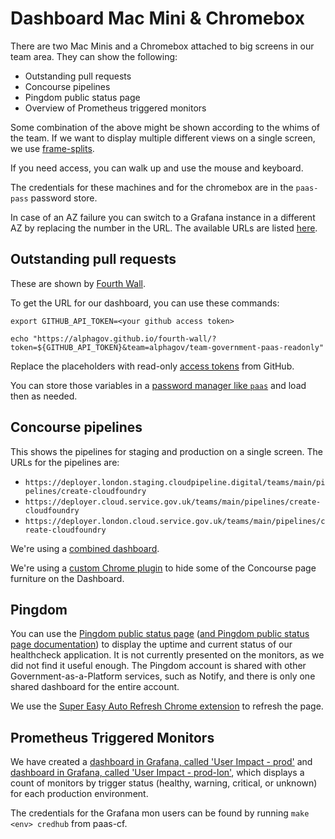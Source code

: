 # Dashboard Mac Mini & Chromebox

There are two Mac Minis and a Chromebox attached to big screens in our team area. They can show the
following:

* Outstanding pull requests
* Concourse pipelines
* Pingdom public status page
* Overview of Prometheus triggered monitors

Some combination of the above might be shown according to the whims of the team.
If we want to display multiple different views on a single screen, we use
[frame-splits](https://github.com/dsingleton/frame-splits).

If you need access, you can walk up and use the mouse and keyboard.

The credentials for these machines and for the chromebox are in the `paas-pass` password store.

In case of an AZ failure you can switch to a Grafana instance in a different AZ by replacing the number in the URL. The available URLs are listed [here](/technical_design/prometheus/#urls).

## Outstanding pull requests

These are shown by [Fourth Wall](https://github.com/alphagov/fourth-wall).

To get the URL for our dashboard, you can use these commands:

```
export GITHUB_API_TOKEN=<your github access token>

echo "https://alphagov.github.io/fourth-wall/?token=${GITHUB_API_TOKEN}&team=alphagov/team-government-paas-readonly"
```

Replace the placeholders with read-only [access tokens](https://github.com/blog/1509-personal-api-tokens) from GitHub.

You can store those variables in a [password manager like `paas`](https://www.passwordstore.org/) and load then as needed.

## Concourse pipelines

This shows the pipelines for staging and production on a single screen. The URLs for the pipelines are:

* `https://deployer.london.staging.cloudpipeline.digital/teams/main/pipelines/create-cloudfoundry`
* `https://deployer.cloud.service.gov.uk/teams/main/pipelines/create-cloudfoundry`
* `https://deployer.london.cloud.service.gov.uk/teams/main/pipelines/create-cloudfoundry`

We're using a 
[combined dashboard](https://framesplits.cloudapps.digital/index.html?title=&layout=3row&url%5B%5D=https%3A%2F%2Fdeployer.london.staging.cloudpipeline.digital%2Fteams%2Fmain%2Fpipelines%2Fcreate-cloudfoundry&url%5B%5D=https%3A%2F%2Fdeployer.cloud.service.gov.uk%2Fteams%2Fmain%2Fpipelines%2Fcreate-cloudfoundry&url%5B%5D=https%3A%2F%2Fdeployer.london.cloud.service.gov.uk%2Fteams%2Fmain%2Fpipelines%2Fcreate-cloudfoundry&url%5B%5D=https%3A%2F%2Fdeployer.london.cloud.service.gov.uk%2Fteams%2Fmain%2Fpipelines%2Fcreate-cloudfoundry).

We're using a [custom Chrome plugin](https://github.com/alphagov/paas-cf/tree/master/misc/chrome_plugins/clean_concourse_pipeline) to hide some of the Concourse page furniture
on the Dashboard. 

## Pingdom

You can use the [Pingdom public status page](http://stats.pingdom.com/ejtodj13fqqx) ([and Pingdom public status page documentation](https://help.pingdom.com/hc/en-us/articles/205386171-Public-Status-Page)) to display the uptime and current status of our healthcheck application. It is not currently presented on the monitors, as we did not find it useful enough. The Pingdom account is shared with other Government-as-a-Platform services, such as Notify, and there is only one shared dashboard for the entire account.

We use the [Super Easy Auto Refresh Chrome extension](https://chrome.google.com/webstore/detail/super-easy-auto-refresh/globgafddkdlnalejlkcpaefakkhkdoa?hl=en) to refresh the page.

## Prometheus Triggered Monitors

We have created a [dashboard in Grafana, called 'User Impact - prod'](https://grafana-1.cloud.service.gov.uk/d/paas-user-impact/user-impact-prod?refresh=5s&orgId=1) and [dashboard in Grafana, called 'User Impact - prod-lon'](https://grafana-1.london.cloud.service.gov.uk/d/paas-user-impact/user-impact-prod-lon?refresh=5s&orgId=1), which displays a count of monitors by trigger status (healthy, warning, critical, or unknown) for each production environment.

The credentials for the Grafana mon users can be found by running `make <env> credhub` from paas-cf.
